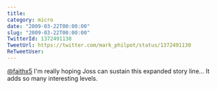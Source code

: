 ```yaml
---
title: 
category: micro
date: "2009-03-22T00:00:00"
slug: "2009-03-22T00:00:00"
TwitterId: 1372491130
TweetUrl: https://twitter.com/mark_philpot/status/1372491130
ReTweetUser: 
---
```


[@faithx5](https://twitter.com/faithx5) I'm really hoping Joss can sustain this expanded story line...  It adds so many interesting levels.